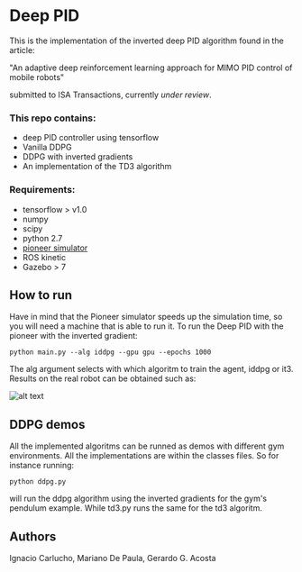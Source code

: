 # Deep PID 

This is the implementation of the inverted deep PID algorithm found in the article: 

"An adaptive deep reinforcement learning approach for
MIMO PID control of mobile robots"    

submitted to ISA Transactions, currently *under review*.  


### This repo contains: 

- deep PID controller using tensorflow
- Vanilla DDPG
- DDPG with inverted gradients
- An implementation of the TD3 algorithm


### Requirements: 

- tensorflow > v1.0
- numpy
- scipy
- python 2.7
- [pioneer simulator](https://github.com/IgnacioCarlucho/amr-ros-config)
- ROS kinetic 
- Gazebo > 7 

## How to run

Have in mind that the Pioneer simulator speeds up the simulation time, so you will need a machine that is able to run it. 
To run the Deep PID with the pioneer with the inverted gradient:

```
python main.py --alg iddpg --gpu gpu --epochs 1000
```

The alg argument selects with which algoritm to train the agent, iddpg or it3. 
Results on the real robot can be obtained such as: 

![alt text](https://github.com/IgnacioCarlucho/deepPID/blob/master/figs/screen.png)


## DDPG demos

All the implemented algoritms can be runned as demos with different gym environments. All the implementations are within the classes files. So for instance running: 
```
python ddpg.py 
```
will run the ddpg algorithm using the inverted gradients for the gym's pendulum example. While td3.py runs the same for the td3 algoritm.

## Authors

Ignacio Carlucho, Mariano De Paula, Gerardo G. Acosta


